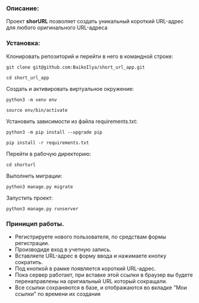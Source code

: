 ### Описание:

Проект **shorURL** позволяет создать уникальный короткий URL-адрес для любого оригинального URL-адреса

### Установка:

Клонировать репозиторий и перейти в него в командной строке:

```
git clone git@github.com:BaikoIlya/short_url_app.git
```

```
cd short_url_app
```

Cоздать и активировать виртуальное окружение:

```
python3 -m venv env
```

```
source env/bin/activate
```

Установить зависимости из файла requirements.txt:

```
python3 -m pip install --upgrade pip
```

```
pip install -r requirements.txt
```
Перейти в рабочую директорию:

```
cd shorturl
```

Выполнить миграции:

```
python3 manage.py migrate
```

Запустить проект:

```
python3 manage.py runserver
```

### Приницип работы.

- Регистрируете нового пользователя, по средствам формы регистрации. 
- Производиде вход в учетную запись. 
- Вставляете URL-адрес в форму ввода и нажимаете кнопку сократить.
- Под кнопкой в рамке появляется короткий URL-адрес.
- Пока сервер работает, при вставке этой ссылки в браузер вы будете перенаправлены на оригиальный URL который сокращали.
- Все ссылки сохраняются в базе, и отображаются во вкладке "Мои ссылки" по времени их создания


